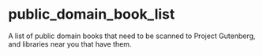 # public_domain_book_list
A list of public domain books that need to be scanned to Project Gutenberg, and libraries near you that have them.
